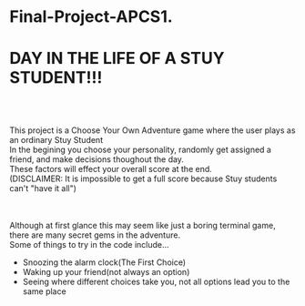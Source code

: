 # Final-Project-APCS1.

<h1><b> DAY IN THE LIFE OF A STUY STUDENT!!!</b> </h1><br><br>

This project is a Choose Your Own Adventure game where the user plays as an ordinary Stuy Student<br>
In the begining you choose your personality, randomly get assigned a friend, and make decisions thoughout the day.<br>
These factors will effect your overall score at the end.<br>
(DISCLAIMER: It is impossible to get a full score because Stuy students can't "have it all")<br><br><br>

Although at first glance this may seem like just a boring terminal game, there are many secret gems in the adventure.<br>
Some of things to try in the code include...
<ul>
<li>Snoozing the alarm clock(The First Choice)</li>
<li>Waking up your friend(not always an option)</li>
<li>Seeing where different choices take you, not all options lead you to the same place</li>
</ul>

